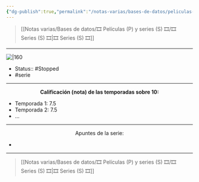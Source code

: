 ```yaml
---
{"dg-publish":true,"permalink":"/notas-varias/bases-de-datos/peliculas-p-y-series-s/la-leyenda-de-los-heroes-de-la-galaxia-la-nueva-tesis/"}
---
```



> [[Notas varias/Bases de datos/🎞️ Películas (P) y series (S) 🎞️/🎞️ Series (S) 🎞️\|🎞️ Series (S) 🎞️]]

---

![|160](https://m.media-amazon.com/images/M/MV5BNTFjMmQ2MjEtMjRkOC00ZmViLTgzMzgtZTUyNWE2MmRhZjBmXkEyXkFqcGdeQXVyNDQxNjcxNQ@@._V1_SX300.jpg)

- Status:: #Stopped    
- #serie 

---

**<center>Calificación (nota) de las temporadas sobre 10:</center>**

- Temporada 1: 7.5
- Temporada 2: 7.5
- ...

---

<center>Apuntes de la serie:</center>

- 

---

> [[Notas varias/Bases de datos/🎞️ Películas (P) y series (S) 🎞️/🎞️ Series (S) 🎞️\|🎞️ Series (S) 🎞️]]